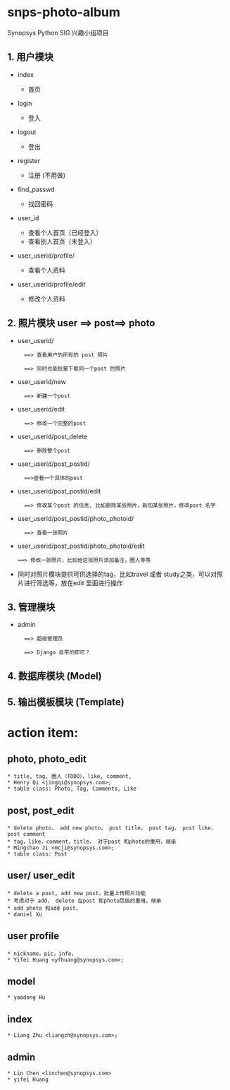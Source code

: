 # snps-photo-album
Synopsys Python SIG 兴趣小组项目

## 1. 用户模块 ##

	
- index
	- 首页


- login 
	- 登入

	
- logout
	- 登出


- register
	- 注册 (不用做)
	

- find_passwd 
	- 找回密码
	

- user_id
	- 查看个人首页（已经登入）	
	- 查看别人首页（未登入）
	


- user_userid/profile/
	
	- 查看个人资料



- user_userid/profile/edit

	- 修改个人资料





## 2. 照片模块 user ==> post==> photo

- user_userid/

		==> 查看用户的所有的 post 照片

		==> 同时也能批量下载同一个post 的照片



- user_userid/new

		==> 新建一个post



- user_userid/edit

		==> 修改一个完整的post



- user_userid/post_delete

		==> 删除整个post


- user_userid/post_postid/

		==>查看一个具体的post


- user_userid/post_postid/edit

		==> 修改某个post 的信息, 比如删除某张照片，新加某张照片，修改post 名字

	
- user_userid/post_postid/photo_photoid/

		==> 查看一张照片


-	user_userid/post_postid/photo_photoid/edit

		==> 修改一张照片，比如给这张照片添加备注，圈人等等


- 同时对照片模块提供可供选择的tag，比如travel 或者 study之类，可以对照片进行筛选等，放在edit 里面进行操作


## 3. 管理模块 #

- admin

		==> 超级管理员
		
		==> Django 自带的即可？



## 4. 数据库模块 (Model)


## 5. 输出模板模块 (Template)




# action item:

## photo, photo_edit
	* title, tag, 圈人（TODO），like, comment,
	* Henry Qi <jingqi@synopsys.com>;
	* table class: Photo, Tag, Comments, Like
	
## post, post_edit
	* delete photo， add new photo， post title， post tag， post like， post comment
	* tag，like，comment，title， 对于post 和photo的重用，继承
	* Mingchao Ji <mcji@synopsys.com>; 
	* table class: Post
	
## user/ user_edit
	* delete a post, add new post，批量上传照片功能
	* 考虑对于 add， delete 在post 和photo层级的重用，继承
	* add photo 和add post，
	* daniel Xu

## user profile
	* nickname，pic，info，
	* Yifei Huang <yfhuang@synopsys.com>; 
## model
	* yaodong Hu
## index
	* Liang Zhu <liangzh@synopsys.com>; 
## admin 
	* Lin Chen <linchen@synopsys.com>
	* yifei Huang


